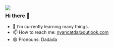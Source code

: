 <img align="left" src="https://metrics.lecoq.io/nyancatda" />

 ### Hi there 👋

- 🌱 I’m currently learning many things.
- 📫 How to reach me: nyancatda@outlook.com
- 😄 Pronouns: Dadada
<!--
Here are some ideas to get you started:

- 🔭 I’m currently working on ...
- 🌱 I’m currently learning ...
- 👯 I’m looking to collaborate on ...
- 🤔 I’m looking for help with ...
- 💬 Ask me about ...
- 📫 How to reach me: ...
- 😄 Pronouns: ...
- ⚡ Fun fact: ...
-->

